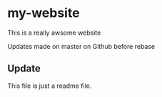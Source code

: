 # my-website

This is a really awsome website

Updates made on master on Github before rebase

## Update

This file is just a readme file.
